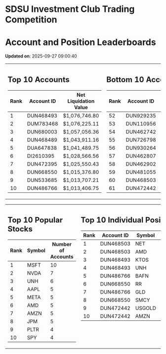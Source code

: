 # SDSU Investment Club Trading Competition 
 # Account and Position Leaderboards

**Updated on**: 2025-09-27 09:00:40

<table><tr><td valign="top">

## Top 10 Accounts
| Rank | Account ID | Net Liquidation Value |
|------|------------|-----------------------|
| 1 | DUN468493 | $1,076,746.80 |
| 2 | DUM783468 | $1,076,225.11 |
| 3 | DUN680003 | $1,057,056.36 |
| 4 | DUN468489 | $1,043,911.16 |
| 5 | DUA647838 | $1,041,489.75 |
| 6 | DI2610395 | $1,028,566.56 |
| 7 | DUN472395 | $1,025,550.43 |
| 8 | DUN668550 | $1,015,376.80 |
| 9 | DUN533685 | $1,013,707.21 |
| 10 | DUN486766 | $1,013,406.75 |

</td><td valign="top">

## Bottom 10 Accounts
| Rank | Account ID | Net Liquidation Value |
|------|------------|-----------------------|
| 52 | DUN929235 | $1,000,690.27 |
| 53 | DUN110956 | $1,000,098.73 |
| 54 | DUN462742 | $999,875.41 |
| 55 | DUN726798 | $999,793.46 |
| 56 | DUN930264 | $994,989.93 |
| 57 | DUN462807 | $993,857.73 |
| 58 | DUN462902 | $987,847.81 |
| 59 | DUN481055 | $984,243.06 |
| 60 | DUN468503 | $944,411.41 |
| 61 | DUN472442 | $836,869.83 |

</td></tr></table>

<table><tr><td valign="top">

## Top 10 Popular Stocks
| Rank | Symbol | Number of Accounts |
|------|--------|--------------------|
| 1 | MSFT | 10 |
| 2 | NVDA | 7 |
| 3 | UNH | 6 |
| 4 | AAPL | 5 |
| 5 | META | 5 |
| 6 | AMD | 5 |
| 7 | AMZN | 5 |
| 8 | JPM | 5 |
| 9 | PLTR | 4 |
| 10 | SPY | 4 |

</td><td valign="top">

## Top 10 Individual Positions
| Rank | Account ID | Symbol | Cost | Total Value |
|------|------------|--------|-----------|-------------|
| 1 | DUN468503 | NET | $2,222,350.22 | $2,222,350.22 |
| 2 | DUN468503 | AMD | $484,965.07 | $484,965.07 |
| 3 | DUN468493 | KTOS | $375,025.68 | $375,025.68 |
| 4 | DUN468493 | UNH | $200,003.43 | $200,003.43 |
| 5 | DUN486766 | BAFN | $150,086.61 | $150,086.61 |
| 6 | DUN668550 | RR | $137,487.66 | $137,487.66 |
| 7 | DUN486766 | GLD | $125,001.86 | $125,001.86 |
| 8 | DUN668550 | SMCY | $114,862.67 | $114,862.67 |
| 9 | DUN472442 | USGOLD | $109,327.10 | $109,327.10 |
| 10 | DUN472442 | AMZN | $107,554.22 | $107,554.22 |

</td></tr></table>
